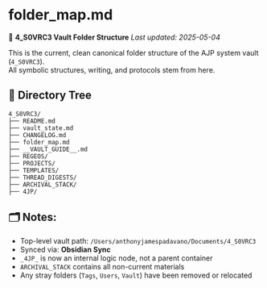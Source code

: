 # folder_map.md
📁 **4_S0VRC3 Vault Folder Structure**
_Last updated: 2025-05-04_

This is the current, clean canonical folder structure of the AJP system vault (`4_S0VRC3`).  
All symbolic structures, writing, and protocols stem from here.

## 🌲 Directory Tree

```
4_S0VRC3/
├── README.md
├── vault_state.md
├── CHANGELOG.md
├── folder_map.md
├── __VAULT_GUIDE__.md
├── REGEOS/
├── PROJECTS/
├── TEMPLATES/
├── THREAD_DIGESTS/
├── ARCHIVAL_STACK/
├── 4JP/
```

## 🗂 Notes:
- Top-level vault path: `/Users/anthonyjamespadavano/Documents/4_S0VRC3`
- Synced via: **Obsidian Sync**
- `_4JP_` is now an internal logic node, not a parent container
- `ARCHIVAL_STACK` contains all non-current materials
- Any stray folders (`Tags`, `Users`, `Vault`) have been removed or relocated
